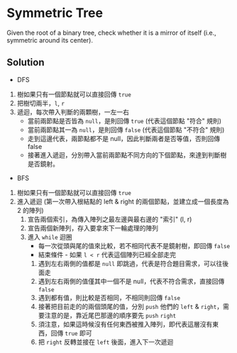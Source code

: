 # Symmetric Tree

Given the root of a binary tree, check whether it is a mirror of itself (i.e., symmetric around its center).

## Solution

-   DFS

1. 樹如果只有一個節點就可以直接回傳 `true`
2. 把樹切兩半，`l`, `r`
3. 遞迴，每次帶入判斷的兩顆樹，一左一右
    - 當前兩節點是否皆為 `null`，是則回傳 `true` (代表這個節點 "符合" 規則)
    - 當前兩節點其一為 `null`，是則回傳 `false` (代表這個節點 "不符合" 規則)
    - 走到這邊代表，兩節點都不是 null，因此判斷兩者是否等值，否則回傳 false
    - 接著進入遞迴，分別帶入當前兩節點不同方向的下個節點，來達到判斷樹是否鏡射。

-   BFS

1. 樹如果只有一個節點就可以直接回傳 `true`
2. 進入遞迴 (第一次帶入根結點的 left & right 的兩個節點，並建立成一個長度為 2 的陣列)
    1. 宣告兩個索引，為傳入陣列之最左邊與最右邊的 "索引" (l, r)
    2. 宣告兩個新陣列，存入要拿來下一輪處理的陣列
    3. 進入 `while` 迴圈
        - 每一次從頭與尾的值來比較，若不相同代表不是鏡射樹，即回傳 `false`
        - 結束條件 - 如果 `l < r` 代表這個陣列已經全部走完
        1. 遇到左右兩側的值都是 `null` 即跳過，代表是符合題目需求，可以往後面走
        2. 遇到左右兩側的值僅其中一個不是 null，代表不符合需求，直接回傳 `false`
        3. 遇到都有值，則比較是否相同，不相同則回傳 `false`
        4. 接著把目前走的的兩個頭尾的值，分別 `push` 他們的 `left` & `right`，需要注意的是，靠近尾巴那邊的順序要先 `push` `right`
        5. 須注意，如果這時候沒有任何東西被推入陣列，即代表這層沒有東西，回傳 `true` 即可
        6. 把 `right` 反轉並接在 `left` 後面，進入下一次遞迴
